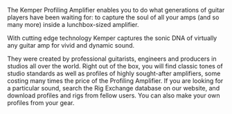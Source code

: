 The Kemper Profiling Amplifier enables you to do what generations of guitar players have been waiting for: to capture the soul of all your amps (and so many more) inside a lunchbox-sized amplifier.

With cutting edge technology Kemper captures the sonic DNA of virtually any guitar amp for vivid and dynamic sound.

They were created by professional guitarists, engineers and producers in studios all over the world. Right out of the box, you will find classic tones of studio standards as well as profiles of highly sought-after amplifiers, some costing many times the price of the Profiling Amplifier. If you are looking for a particular sound, search the Rig Exchange database on our website, and download profiles and rigs from fellow users. You can also make your own profiles from your gear.
